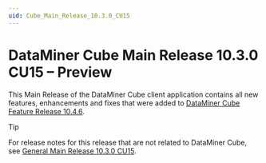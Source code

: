 ```yaml
---
uid: Cube_Main_Release_10.3.0_CU15
---
```


# DataMiner Cube Main Release 10.3.0 CU15 – Preview

This Main Release of the DataMiner Cube client application contains all new features, enhancements and fixes that were added to [DataMiner Cube Feature Release 10.4.6](xref:Cube_Feature_Release_10.4.6).

> [!TIP]
> For release notes for this release that are not related to DataMiner Cube, see [General Main Release 10.3.0 CU15](xref:General_Main_Release_10.3.0_CU15).
